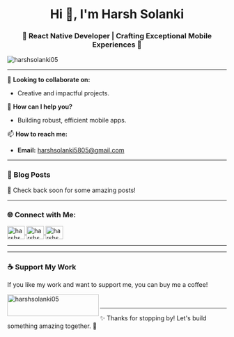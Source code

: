 <h1 align="center">Hi 👋, I'm Harsh Solanki</h1>
<h3 align="center">🌟 React Native Developer | Crafting Exceptional Mobile Experiences 🌟</h3>

<p align="left"> 
  <img src="https://komarev.com/ghpvc/?username=harshsolanki05&label=Profile%20views&color=0e75b6&style=flat" alt="harshsolanki05" /> 
</p>

---
 
<!--### 🚀 About Me  
🔭 **Currently working on:**  
- **C2C App Project**  
- **International Banking App Project**  

🌱 **Currently learning:**  
- **GraphQL**  
- **React.js**  
-->
👯 **Looking to collaborate on:**  
- Creative and impactful projects.  

🤝 **How can I help you?**  
- Building robust, efficient mobile apps.  

📫 **How to reach me:**  
- **Email:** harshsolanki5805@gmail.com  

---

### 📝 Blog Posts  
<!-- BLOG-POST-LIST:START -->
🚀 Check back soon for some amazing posts!  
<!-- BLOG-POST-LIST:END -->

---

### 🌐 Connect with Me:  
<p align="left">
  <a href="https://dev.to/harshsolanki05" target="blank">
    <img align="center" src="https://raw.githubusercontent.com/rahuldkjain/github-profile-readme-generator/master/src/images/icons/Social/devto.svg" alt="harshsolanki05" height="30" width="40" />
  </a>
  <a href="https://linkedin.com/in/harshsolanki05" target="blank">
    <img align="center" src="https://raw.githubusercontent.com/rahuldkjain/github-profile-readme-generator/master/src/images/icons/Social/linked-in-alt.svg" alt="harshsolanki05" height="30" width="40" />
  </a>
  <a href="https://medium.com/@harshsolanki5805" target="blank">
    <img align="center" src="https://raw.githubusercontent.com/rahuldkjain/github-profile-readme-generator/master/src/images/icons/Social/medium.svg" alt="harshsolanki05" height="30" width="40" />
  </a>
</p>

---

<!--### 🛠️ Tech Stack  
Here are some tools and technologies I work with regularly:  
<p align="left">
  <a href="https://reactjs.org/" target="_blank" rel="noreferrer">
    <img src="https://raw.githubusercontent.com/devicons/devicon/master/icons/react/react-original-wordmark.svg" alt="react" width="40" height="40"/>
  </a> 
  <a href="https://reactnative.dev/" target="_blank" rel="noreferrer">
    <img src="https://reactnative.dev/img/header_logo.svg" alt="reactnative" width="40" height="40"/>
  </a> 
  <a href="https://graphql.org" target="_blank" rel="noreferrer">
    <img src="https://www.vectorlogo.zone/logos/graphql/graphql-icon.svg" alt="graphql" width="40" height="40"/>
  </a> 
  <a href="https://firebase.google.com/" target="_blank" rel="noreferrer">
    <img src="https://www.vectorlogo.zone/logos/firebase/firebase-icon.svg" alt="firebase" width="40" height="40"/>
  </a> 
  <a href="https://www.typescriptlang.org/" target="_blank" rel="noreferrer">
    <img src="https://raw.githubusercontent.com/devicons/devicon/master/icons/typescript/typescript-original.svg" alt="typescript" width="40" height="40"/>
  </a> 
  <a href="https://git-scm.com/" target="_blank" rel="noreferrer">
    <img src="https://www.vectorlogo.zone/logos/git-scm/git-scm-icon.svg" alt="git" width="40" height="40"/>
  </a> 
</p> -->

---

### ☕ Support My Work  
If you like my work and want to support me, you can buy me a coffee!  
<p>
  <a href="https://buymeacoffee.com/harshsolanki05">
    <img align="left" src="https://cdn.buymeacoffee.com/buttons/v2/default-yellow.png" height="50" width="210" alt="harshsolanki05" />
  </a>
</p>
<br>

---

✨ Thanks for stopping by! Let's build something amazing together. 🚀

